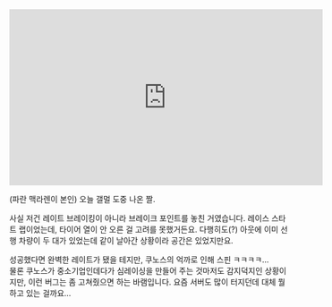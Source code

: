 <iframe width="560" height="315" src="https://www.youtube.com/embed/AfH46yoO7V8?si=N06zzYawGISMuGRf" title="YouTube video player" frameborder="0" allow="accelerometer; autoplay; clipboard-write; encrypted-media; gyroscope; picture-in-picture; web-share" allowfullscreen></iframe>

(파란 맥라렌이 본인)
오늘 갤멀 도중 나온 짤.

사실 저건 레이트 브레이킹이 아니라 브레이크 포인트를 놓친 거였습니다. 레이스 스타트 랩이었는데, 타이어 열이 안 오른 걸 고려를 못했거든요. 다행히도(?) 아웃에 이미 선행 차량이 두 대가 있었는데 같이 날아간 상황이라 공간은 있었지만요.  

성공했다면 완벽한 레이트가 됐을 테지만, 쿠노스의 억까로 인해 스핀 ㅋㅋㅋㅋ...  
물론 쿠노스가 중소기업인데다가 심레이싱을 만들어 주는 것마저도 감지덕지인 상황이지만, 이런 버그는 좀 고쳐줬으면 하는 바램입니다. 요즘 서버도 많이 터지던데 대체 뭘 하고 있는 걸까요...